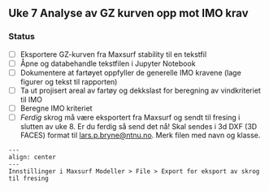 
## Uke 7 Analyse av GZ kurven opp mot IMO krav 


### Status

- [ ] Eksportere GZ-kurven fra Maxsurf stability til en tekstfil
- [ ] Åpne og databehandle tekstfilen i Jupyter Notebook 
- [ ] Dokumentere at fartøyet oppfyller de generelle IMO kravene (lage figurer og tekst til rapporten)
- [ ] Ta ut projisert areal av fartøy og dekkslast for beregning av vindkriteriet til IMO 
- [ ] Beregne IMO kriteriet 
- [ ] *Ferdig* skrog må være eksportert fra Maxsurf og sendt til fresing i slutten av uke 8. Er du ferdig så send det nå! Skal sendes i 3d DXF (3D FACES) format til lars.p.bryne@ntnu.no. Merk filen med navn og klasse. 

```{figure} https://cdn.jsdelivr.net/gh/skipsing/skipsdesign2/prosjekt/images/eksportere-skrog-maxsurf-fresing.PNG
---
align: center
--- 
Innstillinger i Maxsurf Modeller > File > Export for eksport av skrog til fresing 
```






